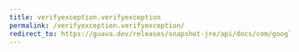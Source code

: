 ```yaml
---
title: verifyexception.verifyexception
permalink: /verifyexception.verifyexception/
redirect_to: https://guava.dev/releases/snapshot-jre/api/docs/com/google/common/base/VerifyException.html#VerifyException--
---
```

